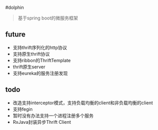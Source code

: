 #dolphin
>基于spring boot的微服务框架



## future
- 支持thrift序列化的http协议
- 支持原生thrift协议
- 支持ribbon的ThriftTemplate
- thrift原生server
- 支持eureka的服务注册发现


## todo
- 改造支持interceptor模式，支持负载均衡的client和非负载均衡的client
- 支持fegin
- 暂时没有办法支持一个进程注册多个服务
- RxJava封装异步Thrift Client
